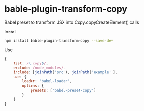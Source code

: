 
# bable-plugin-transform-copy

Babel preset to transform JSX into Copy.copyCreateElement() calls


Install

```bash
npm install bable-plugin-transform-copy --save-dev
```

Use


```js
{
    test: /\.copy$/,
    exclude: /node_modules/,
    include: [joinPath('src'), joinPath('example')],
    use: {
        loader: 'babel-loader',
        options: {
            presets: ['babel-preset-copy']
        }
    }
}
```